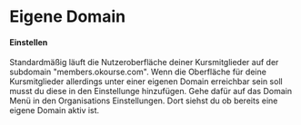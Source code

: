 # Eigene Domain

#### Einstellen

Standardmäßig läuft die Nutzeroberfläche deiner Kursmitglieder auf der subdomain "members.okourse.com". Wenn die Oberfläche für deine Kursmitglieder allerdings unter einer eigenen Domain erreichbar sein soll musst du diese in den Einstellunge hinzufügen. Gehe dafür auf das Domain Menü in den Organisations Einstellungen. Dort siehst du ob bereits eine eigene Domain aktiv ist. 
